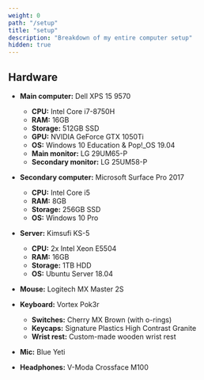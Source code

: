 ```yaml
---
weight: 0
path: "/setup"
title: "setup"
description: "Breakdown of my entire computer setup"
hidden: true
---
```


## Hardware

- **Main computer:** Dell XPS 15 9570
  - **CPU:** Intel Core i7-8750H
  - **RAM:** 16GB
  - **Storage:** 512GB SSD
  - **GPU:** NVIDIA GeForce GTX 1050Ti
  - **OS:** Windows 10 Education & Pop!\_OS 19.04
  - **Main monitor:** LG 29UM65-P
  - **Secondary monitor:** LG 25UM58-P

- **Secondary computer:** Microsoft Surface Pro 2017
  - **CPU:** Intel Core i5
  - **RAM:** 8GB
  - **Storage:** 256GB SSD
  - **OS:** Windows 10 Pro

- **Server:** Kimsufi KS-5
  - **CPU:** 2x Intel Xeon E5504
  - **RAM:** 16GB
  - **Storage:** 1TB HDD
  - **OS:** Ubuntu Server 18.04

- **Mouse:** Logitech MX Master 2S
- **Keyboard:** Vortex Pok3r
  - **Switches:** Cherry MX Brown (with o-rings)
  - **Keycaps:** Signature Plastics High Contrast Granite
  - **Wrist rest:** Custom-made wooden wrist rest
- **Mic:** Blue Yeti
- **Headphones:** V-Moda Crossface M100
